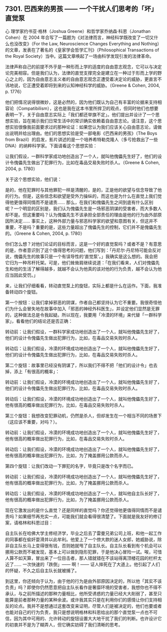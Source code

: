 ## 7301. 巴西来的男孩 —— 一个干扰人们思考的「坏」直觉泵

心 理学家约书亚·格林（Joshua Greene）和哲学家乔纳森·科恩（Jonathan Cohen）在 2004 年合写了一篇题为《对法律而言，神经科学既改变了一切又什么也没改变》（For the Law, Neuroscience Changes Everything and Nothing）的文章，发表在了著名的《皇家学会哲学汇刊》（Philosophical Transactions of the Royal Society）当中。这篇文章唤起了一场由科学发现引发的法律革命。

法律声称自己的前提不外乎是一种形而上学的适度的自由意志观念，它可以与决定论完美相容。但是我们认为，法律的直觉支撑完全是建立在一种过于形而上学的野心之上的，因为自由意志主义者的自由意志观念正遭受着决定论的威胁，更直言不讳地说，它正遭受着即将到来的认知神经科学的威胁。（Greene & Cohen, 2004, p. 1776）

他们把情况说得很微妙，这是必然的，因为他们既认为自己有丰富的论据来支持相容论（Compatibilism），这也是我在这本书里所捍卫的观点，但同时他们也想要表明一下，关于自由意志实际上「我们都还举旗不定」。他们提出并设计了一个思想实验，旨在揭示我们日常生活中的常识确实依赖着自由意志论。请注意，这个思想实验很像我前面要求过的那种论证：如果您认为我们应该关心自由意志论，请做出说明并给出理由。他们的思想实验是受一部电影《巴西来的男孩》（The Boys from Brazil）的启发，影片讲述的是一个培养希特勒克隆人（多亏抢救出了一些 DNA）的纳粹科学家。下面请看这个思想实验：

让我们假设，一群科学家成功地创造出了一个人，就叫他傀儡先生好了，他们的设计令傀儡先生做出了犯罪行为，比如在毒品交易失败时杀人。（Greene & Cohen, 2004, p. 1780）

关于这个思想实验，他们说：

是的，他在犯罪时与其他罪犯一样是清醒的，是的，正是他的欲望与信念导致了他的行为。但是，这些信念和欲望是受外力操纵的，而这也是为什么在直觉上我们觉得他更值得同情而不是谴责…… 那么，在我们和傀儡先生之间到底有什么区别呢？一个明显的区别是，我们认为傀儡先生是一场邪恶阴谋的受害者，而大多数人却不是。但这重要吗？认为傀儡先生不该承担全部责任的理由是他的行为由外部原因所决定…… 事实上，这种外部力量与邪恶科学家的欲望和意图有关，但这并不重要，不是吗？重要的是，这些力量超出了傀儡先生的控制，它们并不是傀儡先生的。（Greene & Cohen, 2004, p. 1780）

你们怎么想？对他们论证的目标而言，这是一个好的直觉泵吗？或者不是？有意思的是，作者意识到了这个值得思考的问题，他们写到：「丹尼尔·丹尼特可能会反对说，傀儡先生的故事只是一个有误导性的‘直觉泵'。」我确实是这么想的。我会把它归为一种吊杆托架。可是，他们耸耸肩继续说道：「在我们看来，人们对傀儡先生和他的生活了解得越多，就越不会认为他真的该对他的行为负责，越不会认为他应当因此受罚。」

来，让我们仔细看看，转动直觉泵上的旋钮，实际上都是什么在运作。下面，我准备转动四个旋钮。

第一个按钮：让我们拿掉邪恶的阴谋，作者自己都坚持认为它不重要。我很奇怪他们为什么会冒失地在故事中加入「邪恶的神经外科医生」，并设定他们显然是无罪的，这种做法总是令我起疑。所以现在，我要用「冷漠的环境」来代替「一群科学家」，看看他们的结论还是否正确：

转动前：让我们假设，一群科学家成功地创造出了一个人，就叫他傀儡先生好了，他们的设计令傀儡先生做出犯罪行为，比如，在毒品交易失败时杀人。

转动后：让我们假设，冷漠的环境成功地创造出了一个人，就叫他傀儡先生好了，他们的设计令傀儡先生做出犯罪行为，比如，在毒品交易失败时杀人。

第二个旋钮：故事里已经没有阴谋了，所以我们不得不把「他们的设计令」也去掉，添上「有很高的概率」：

转动前：让我们假设，冷漠的环境成功地创造出了一个人，就叫他傀儡先生好了，他们的设计令傀儡先生做出犯罪行为，比如，在毒品交易失败时杀人。

转动后：让我们假设，冷漠的环境成功地创造出了一个人，就叫他傀儡先生好了，他有很高的概率做出犯罪行为，比如，在毒品交易失败时杀人。

第三个旋钮：我想改变犯罪动机，仍然是杀人，但却发生在一个相当不同的场景下（这应该不重要，对吗？）。

转动前：让我们假设，冷漠的环境成功地创造出了一个人，就叫他傀儡先生好了，他有很高的概率做出犯罪行为，比如，在毒品交易失败时杀人。

转动后：让我们假设，冷漠的环境成功地创造出了一个人，就叫他傀儡先生好了，他有很高的概率做出犯罪行为，比如，为了掩盖挪用公款而杀人。

第四个旋钮：让我们改动一下罪犯的名字，毕竟只是改个名字而已。

转动前：让我们假设，冷漠的环境成功地创造出了一个人，就叫他傀儡先生好了，他有很高的概率做出犯罪行为，比如，为了掩盖挪用公款而杀人。

转动后：让我们假设，冷漠的环境成功地创造出了一个人，就叫他自主队长好了，他有很高的概率做出犯罪行为，比如，为了掩盖挪用公款而杀人。

现在它激发出的是什么直觉？还是同样的直觉吗？你还觉得他更值得同情而不是谴责吗？如果细节再充实一点，可能我们就会看得很清楚了。下面就是我友好的修订案，请格林和科恩过目：

自主队长在哈佛大学主修经济学，毕业之后去了雷曼兄弟公司上班，和他一起工作的同事都在偷奸耍滑并以此牟利。他爱上了一个傍大款的迷人女郎，她威胁说，除非自主队长马上变得很有钱，否则她就甩了自主队长。自主队长看到有个机会可以挪用公款而不被发现，基本上可以做到隐形犯罪，于是他决心冒险一试。唉，可惜人算不如天算，冒出来了一位目击者，那人错就错在不该站得离顶楼花园的栏杆太近了…… 一次快速的「跌倒」—— 啊！—— 证人摔死在了大道上。他引起了人们的怀疑，不久之后自主队长就被捕了。

到这里，你还倾向于认为，由于他的行为是由外部原因决定的，所以他「其实不该负责」吗？即使你仍然愿意把自主队长看作是奢靡环境的受害者，我想你也不得不承认，与之前所描述的那种力量相比，他所受诱惑的力量已经大大削弱了，甚至只能算是前者那种力量的某种余波。或许我其实只是在利用你们的感情让你们支持相反的论点。我并不是想通过这套改变来证明，尽管人们是被决定的，他们也要或者也能对自己的行为负责，我只是想说明格林和科恩给出的那个直觉泵一点也不可信，因为其中可用的、允许转动的旋钮设置大大地干扰了我们的判断。也许设计它的初衷并不是为了糊弄人，但它确实妨碍了我们清晰的思考。

